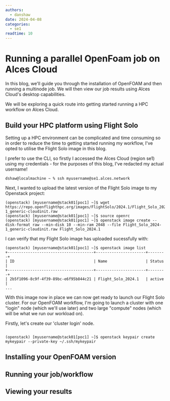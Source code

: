 ```yaml
---
authors:
  - danshaw
date: 2024-04-08
categories:
  - se1
readtime: 10
---
```


# Running a parallel OpenFoam job on Alces Cloud
In this blog, we'll guide you through the installation of OpenFOAM and then running a multinode job. We will then view our job results using Alces Cloud's desktop capabilities.

We will be exploring a quick route into getting started running a HPC workflow on Alces Cloud.
<!-- more -->

## Build your HPC platform using Flight Solo

Setting up a HPC environment can be complicated and time consuming so in order to reduce the time to getting started running my workflow, I've opted to utilise the Flight Solo image in this blog. 

I prefer to use the CLI, so firstly I accessed the Alces Cloud (region se1) using my credentials - for the purposes of this blog, I've redacted my actual username!
```
dshaw@localmachine ~ % ssh myusername@se1.alces.network
```
Next, I wanted to upload the latest version of the Flight Solo image to my Openstack project:
```
(openstack) [myusername@stack01[poc1] ~]$ wget https://repo.openflighthpc.org/images/FlightSolo/2024.1/Flight_Solo_2024-1_generic-cloudinit.raw
(openstack) [myusername@stack01[poc1] ~]$ source openrc
(openstack) [myusername@stack01[poc1] ~]$ openstack image create --disk-format raw --min-disk 10 --min-ram 2048 --file Flight_Solo_2024-1_generic-cloudinit.raw Flight_Solo_2024.1
```
I can verify that my Flight Solo image has uploaded sucessfully with:
```
(openstack) [myusername@stack01[poc1] ~]$ openstack image list
+--------------------------------------+----------------------+--------+
| ID                                   | Name                 | Status |
+--------------------------------------+----------------------+--------+
| 2b5f1096-8c9f-4f39-89bc-e6f95b844c21 | Flight_Solo_2024.1   | active |
...
```

With this image now in place we can now get ready to launch our Flight Solo cluster. For our OpenFOAM workflow, I'm going to launch a cluster with one "login" node (which we'll use later) and two large "compute" nodes (which will be what we run our workload on). 

Firstly, let's create our 'cluster login' node.



```

(openstack) [myusername@stack01[poc1] ~]$ openstack keypair create mykeypair --private-key ~/.ssh/mykeypair
```



## Installing your OpenFOAM version

## Running your job/workflow

## Viewing your results
